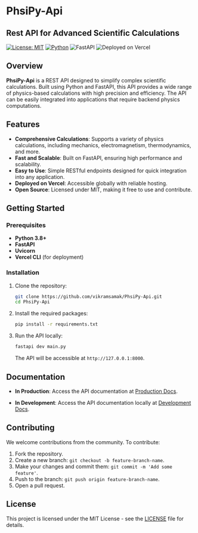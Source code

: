 # PhsiPy-Api

## Rest API for Advanced Scientific Calculations

[![License: MIT](https://img.shields.io/badge/License-MIT-blue.svg)](https://opensource.org/licenses/MIT)
[![Python](https://img.shields.io/badge/Python-3.8%2B-blue.svg)](https://www.python.org/)
![FastAPI](https://img.shields.io/badge/FastAPI-0.85.1-green.svg)
![Deployed on Vercel](https://img.shields.io/badge/Deployed%20on-Vercel-black.svg)

## Overview

**PhsiPy-Api** is a REST API designed to simplify complex scientific calculations. Built using Python and FastAPI, this API provides a wide range of physics-based calculations with high precision and efficiency. The API can be easily integrated into applications that require backend physics computations.

## Features

- **Comprehensive Calculations**: Supports a variety of physics calculations, including mechanics, electromagnetism, thermodynamics, and more.
- **Fast and Scalable**: Built on FastAPI, ensuring high performance and scalability.
- **Easy to Use**: Simple RESTful endpoints designed for quick integration into any application.
- **Deployed on Vercel**: Accessible globally with reliable hosting.
- **Open Source**: Licensed under MIT, making it free to use and contribute.

## Getting Started

### Prerequisites

- **Python 3.8+**
- **FastAPI**
- **Uvicorn**
- **Vercel CLI** (for deployment)

### Installation

1. Clone the repository:

   ```bash
   git clone https://github.com/vikramsamak/PhsiPy-Api.git
   cd PhsiPy-Api
   ```

2. Install the required packages:

   ```bash
   pip install -r requirements.txt
   ```

3. Run the API locally:

   ```bash
   fastapi dev main.py
   ```

   The API will be accessible at `http://127.0.0.1:8000`.

## Documentation

- **In Production**: Access the API documentation at [Production Docs](https://phsipy-api.vercel.app/docs).

- **In Development**: Access the API documentation locally at [Development Docs](http://127.0.0.1:8000/docs).

## Contributing

We welcome contributions from the community. To contribute:

1. Fork the repository.
2. Create a new branch: `git checkout -b feature-branch-name`.
3. Make your changes and commit them: `git commit -m 'Add some feature'`.
4. Push to the branch: `git push origin feature-branch-name`.
5. Open a pull request.

## License

This project is licensed under the MIT License - see the [LICENSE](LICENSE) file for details.
